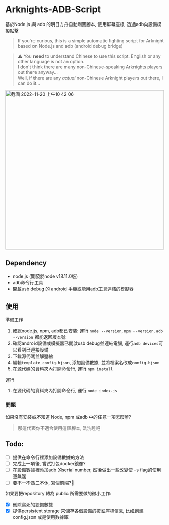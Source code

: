 # Arknights-ADB-Script
基於Node.js 與 adb 的明日方舟自動刷圖腳本, 使用屏幕座標, 透過adb向設備模擬點擊

> If you're curious, this is a simple automatic fighting script for Arknight based on Node.js and adb (android debug bridge)<br/>

> :warning: You **need** to understand Chinese to use this script. English or any other language is not an option. <br/>
> I don't think there are many non-Chinese-speaking Arknights players out there anyway... <br/>
> Well, if there are any *actual* non-Chinese Arknight players out there, I can do it...

<img width="500vw" alt="截圖 2022-11-20 上午10 42 06" src="https://user-images.githubusercontent.com/36402030/202917462-d3050e01-5a14-4de6-a1eb-f9e1700d912b.png">

## Dependency
- node.js (開發於node v18.11.0版)
- adb命令行工具
- 開啟usb debug 的 android 手機或能用adb工具連結的模擬器


## 使用
準備工作
1. 確認node.js, npm, adb都已安裝: 運行 `node --version`, `npm --version`, `adb --version` 都能返回版本號
2. 確認android設備或模擬器已開啟usb debug並連結電腦, 運行`adb devices`可以看到已連接設備
3. 下載源代碼並解壓縮
4. 編輯`template_config.hjson`, 添加設備數據, 並將檔案名改成`config.hjson`
5. 在源代碼的資料夾內打開命令行, 運行 `npm install`

運行
1. 在源代碼的資料夾內打開命令行, 運行 `node index.js`

### 問題

如果沒有安裝或不知道 Node, npm 或adb 中的任意一項怎麼辦?
> 那這代表你不適合使用這個腳本, 洗洗睡吧


## Todo:
- [ ] 提供在命令行裡添加設備數據的方法
- [ ] 完成上一項後, 嘗試打包docker鏡像?
- [ ] 在設備數據裡添加adb 的serial number, 然後做出一些改變使 -s flag的使用更無腦
- [ ] 要不一不做二不休, 寫個前端?:thinking:

如果要把repository 轉為 public 所需要做的微小工作:
- [x] 刪除寫死的設備數據
- [x] 提供persistent storage 來儲存各個設備的按鈕座標信息, 比如創建config.json 或是使用數據庫
